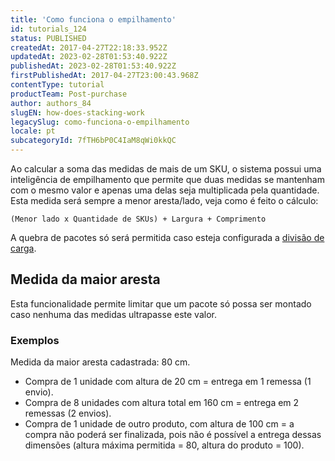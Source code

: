 ```yaml
---
title: 'Como funciona o empilhamento'
id: tutorials_124
status: PUBLISHED
createdAt: 2017-04-27T22:18:33.952Z
updatedAt: 2023-02-28T01:53:40.922Z
publishedAt: 2023-02-28T01:53:40.922Z
firstPublishedAt: 2017-04-27T23:00:43.968Z
contentType: tutorial
productTeam: Post-purchase
author: authors_84
slugEN: how-does-stacking-work
legacySlug: como-funciona-o-empilhamento
locale: pt
subcategoryId: 7fTH6bP0C4IaM8qWi0kkQC
---
```


Ao calcular a soma das medidas de mais de um SKU, o sistema possui uma inteligência de empilhamento que permite que duas medidas se mantenham com o mesmo valor e apenas uma delas seja multiplicada pela quantidade. Esta medida será sempre a menor aresta/lado, veja como é feito o cálculo:

`(Menor lado x Quantidade de SKUs) + Largura + Comprimento`

A quebra de pacotes só será permitida caso esteja configurada a [divisão de carga](/pt/tutorial/como-funciona-a-divisao-de-carga/).

## Medida da maior aresta

Esta funcionalidade permite limitar que um pacote só possa ser montado caso nenhuma das medidas ultrapasse este valor.

### Exemplos

Medida da maior aresta cadastrada: 80 cm.

- Compra de 1 unidade com altura de 20 cm = entrega em 1 remessa (1 envio).
- Compra de 8 unidades com altura total em 160 cm = entrega em 2 remessas (2 envios).
- Compra de 1 unidade de outro produto, com altura de 100 cm = a compra não poderá ser finalizada, pois não é possível a entrega dessas dimensões (altura máxima permitida = 80, altura do produto = 100).
